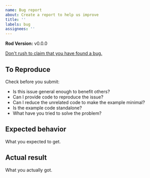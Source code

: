 ```yaml
---
name: Bug report
about: Create a report to help us improve
title: ''
labels: bug
assignees: ''
---
```


**Rod Version:** v0.0.0

[Don't rush to claim that you have found a bug.](http://www.catb.org/~esr/faqs/smart-questions.html#idm368)

## To Reproduce

Check before you submit:

- Is this issue general enough to benefit others?
- Can I provide code to reproduce the issue?
- Can I reduce the unrelated code to make the example minimal?
- Is the example code standalone?
- What have you tried to solve the problem?

## Expected behavior

What you expected to get.

## Actual result

What you actually got.
